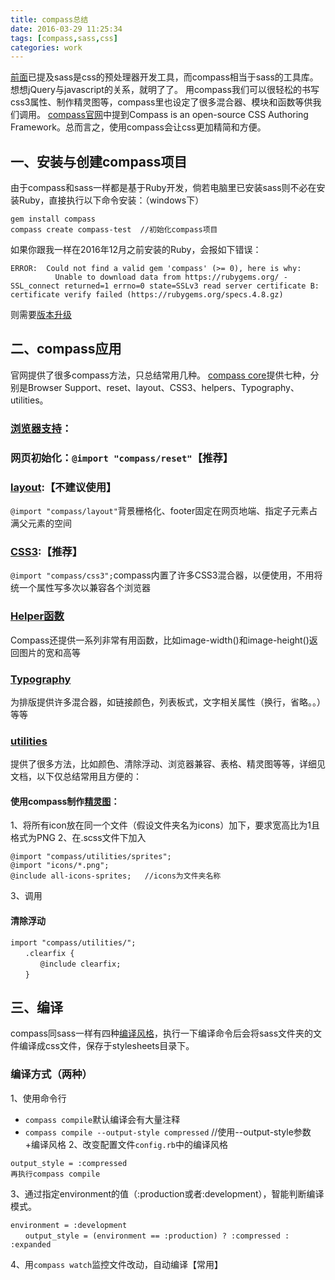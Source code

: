 ```yaml
---
title: compass总结
date: 2016-03-29 11:25:34
tags: [compass,sass,css]
categories: work
---
```


[前面](https://leahshi.github.io/2017/02/15/sass%E6%80%BB%E7%BB%93/)已提及sass是css的预处理器开发工具，而compass相当于sass的工具库。想想jQuery与javascript的关系，就明了了。
用compass我们可以很轻松的书写css3属性、制作精灵图等，compass里也设定了很多混合器、模块和函数等供我们调用。
[compass官网](http://compass-style.org/)中提到Compass is an open-source CSS Authoring Framework。总而言之，使用compass会让css更加精简和方便。

<!-- more -->

## 一、安装与创建compass项目
由于compass和sass一样都是基于Ruby开发，倘若电脑里已安装sass则不必在安装Ruby，直接执行以下命令安装：（windows下）
```
gem install compass
compass create compass-test  //初始化compass项目
```
如果你跟我一样在2016年12月之前安装的Ruby，会报如下错误：
```
ERROR:  Could not find a valid gem 'compass' (>= 0), here is why:
          Unable to download data from https://rubygems.org/ - SSL_connect returned=1 errno=0 state=SSLv3 read server certificate B: certificate verify failed (https://rubygems.org/specs.4.8.gz)
```
则需要[版本升级](https://gist.github.com/luislavena/f064211759ee0f806c88)


## 二、compass应用
官网提供了很多compass方法，只总结常用几种。
[compass core](http://compass-style.org/reference/compass/)提供七种，分别是Browser Support、reset、layout、CSS3、helpers、Typography、utilities。
### [浏览器支持](http://compass-style.org/reference/compass/support/)：

### 网页初始化：`@import "compass/reset"`【推荐】

### [layout](http://compass-style.org/reference/compass/layout/):【不建议使用】
`@import "compass/layout"`背景栅格化、footer固定在网页地端、指定子元素占满父元素的空间

### [CSS3](http://compass-style.org/reference/compass/css3/):【推荐】
`@import "compass/css3";`compass内置了许多CSS3混合器，以便使用，不用将统一个属性写多次以兼容各个浏览器

### [Helper函数](http://compass-style.org/reference/compass/helpers/)
Compass还提供一系列非常有用函数，比如image-width()和image-height()返回图片的宽和高等

### [Typography](http://compass-style.org/reference/compass/typography/)
为排版提供许多混合器，如链接颜色，列表板式，文字相关属性（换行，省略。。）等等

### [utilities](http://compass-style.org/reference/compass/utilities/)
提供了很多方法，比如颜色、清除浮动、浏览器兼容、表格、精灵图等等，详细见文档，以下仅总结常用且方便的：
#### 使用compass制作[精灵图](http://compass-style.org/help/tutorials/spriting/)：
1、将所有icon放在同一个文件（假设文件夹名为icons）加下，要求宽高比为1且格式为PNG
2、在.scss文件下加入
```
@import "compass/utilities/sprites";
@import "icons/*.png";
@include all-icons-sprites;   //icons为文件夹名称
```
3、调用
#### 清除浮动
```
import "compass/utilities/";
　　.clearfix {
　　　　@include clearfix;
　　}
```


## 三、编译
compass同sass一样有四种[编译风格](https://leahshi.github.io/2017/02/15/sass%E6%80%BB%E7%BB%93/)，执行一下编译命令后会将sass文件夹的文件编译成css文件，保存于stylesheets目录下。

### 编译方式（两种）
1、使用命令行
- `compass compile`默认编译会有大量注释
- `compass compile --output-style compressed` //使用--output-style参数+编译风格
2、改变配置文件`config.rb`中的编译风格
```
output_style = :compressed
再执行compass compile
```
3、通过指定environment的值（:production或者:development），智能判断编译模式。
```
environment = :development
　　output_style = (environment == :production) ? :compressed : :expanded
```
4、用`compass watch`监控文件改动，自动编译【常用】
